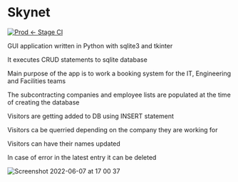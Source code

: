 # Skynet

[![Prod <- Stage CI](https://github.com/ttsvetkoff/Skynet/workflows/prod_CI.yml/badge.svg?branch=staging)](https://github.com/ttsvetkoff/Skynet/actions/workflows/prod_CI.yml)

GUI application written in Python with sqlite3 and tkinter

It executes CRUD statements to sqlite database

Main purpose of the app is to work a booking system for the IT, Engineering and Facilities teams

The subcontracting companies and employee lists are populated at the time of creating the database

Visitors are getting added to DB using INSERT statement

Visitors ca be querried depending on the company they are working for

Visitors can have their names updated

In case of error in the latest entry it can be deleted

![Screenshot 2022-06-07 at 17 00 37](https://user-images.githubusercontent.com/49660924/172427665-067cef6a-8ac8-4a7d-aff3-f21dbb1bbd77.png)
